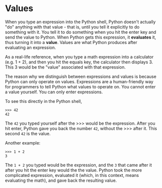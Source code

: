 # Values

When you type an expression into the Python shell, Python doesn't actually
"do" anything with that value - that is, until you tell it explicitly to do
something with it. You tell it to do something when you hit the enter key
and send the value to Python. When Python gets this expression, it
**evaluates** it, thus turning it into a **value**. Values are what Python
produces after evaluating an expression.

As a real-life reference, when you type a math expression into a calculator
(e.g. 1 + 2), and then you hit the equals key, the calculator then displays 3.
This 3 would be the "value" associated with that expression.

The reason why we distinguish between expressions and values is because
Python can only operate on values. Expressions are a human-friendly way
for programmers to tell Python what values to operate on.
You cannot enter a value yourself. You can only enter expressions.

To see this directly in the Python shell,

```
>>> 42
42
```

The `42` you typed yourself after the >>> would be the expression. After you
hit enter, Python gave you back the number `42`, without the >>> after it.
This second `42` is the value.

Another example:
```
>>> 1 + 2
3
```
The `1 + 2` you typed would be the expression, and the `3` that came after it
after you hit the enter key would the the value. Python took the more complicated
expression, evaluated it (which, in this context, means evaluating the math),
and gave back the resulting value.